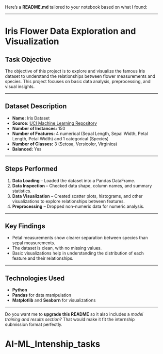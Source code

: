 Here’s a **README.md** tailored to your notebook based on what I found:

---

# Iris Flower Data Exploration and Visualization

## **Task Objective**

The objective of this project is to explore and visualize the famous Iris dataset to understand the relationships between flower measurements and species. This project focuses on basic data analysis, preprocessing, and visual insights.

---

## **Dataset Description**

* **Name:** Iris Dataset
* **Source:** [UCI Machine Learning Repository](https://archive.ics.uci.edu/ml/datasets/iris)
* **Number of Instances:** 150
* **Number of Features:** 4 numerical (Sepal Length, Sepal Width, Petal Length, Petal Width) and 1 categorical (Species)
* **Number of Classes:** 3 (Setosa, Versicolor, Virginica)
* **Balanced:** Yes

---

## **Steps Performed**

1. **Data Loading** – Loaded the dataset into a Pandas DataFrame.
2. **Data Inspection** – Checked data shape, column names, and summary statistics.
3. **Data Visualization** – Created scatter plots, histograms, and other visualizations to explore relationships between features.
4. **Preprocessing** – Dropped non-numeric data for numeric analysis.

---

## **Key Findings**

* Petal measurements show clearer separation between species than sepal measurements.
* The dataset is clean, with no missing values.
* Basic visualizations help in understanding the distribution of each feature and their relationships.

---

## **Technologies Used**

* **Python**
* **Pandas** for data manipulation
* **Matplotlib** and **Seaborn** for visualizations

---

Do you want me to **upgrade this README** so it also includes a *model training and results section*? That would make it fit the internship submission format perfectly.
# AI-ML_Intenship_tasks
